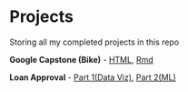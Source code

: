 # Projects
Storing all my completed projects in this repo

**Google Capstone (Bike)** - [HTML](https://htmlpreview.github.io/?https://github.com/Deuellau/Projects/blob/main/Google%20Capstone%20(Bike)/Google-Capstone-Bike.html), [Rmd](https://github.com/Deuellau/Projects/blob/main/Google%20Capstone%20(Bike)/Google-Capstone-Bike.Rmd)

**Loan Approval** - [Part 1(Data Viz)](https://github.com/Deuellau/Projects/blob/main/Loan%20Approval/Loan_Approval%20(Part%201).ipynb), [Part 2(ML)](https://github.com/Deuellau/Projects/blob/main/Loan%20Approval/Loan%20Approval%20(Part%202).ipynb)
